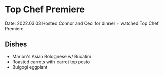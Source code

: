 # Top Chef Premiere

Date: 2022.03.03
Hosted Connor and Ceci for dinner + watched Top Chef Premiere

## Dishes

- Marion's Asian Bolognese w/ Bucatini
- Roasted carrots with carrot top pesto
- Bulgogi eggplant
